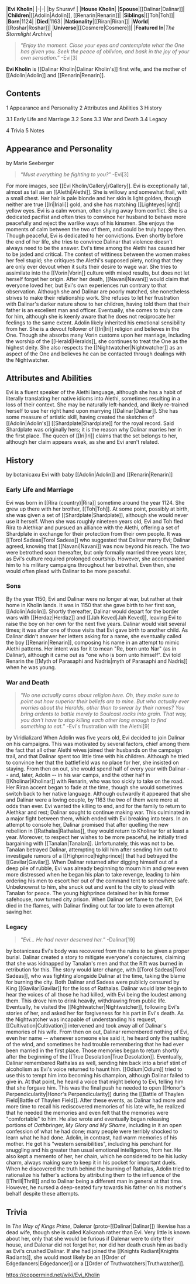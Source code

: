 |**Evi Kholin**|
|-|-|
|by  Shuravf |
|**House Kholin**|
|**Spouse**|[[Dalinar\|Dalinar]]|
|**Children**|[[Adolin\|Adolin]], [[Renarin\|Renarin]]|
|**Siblings**|[[Toh\|Toh]]|
|**Born**|1124|
|**Died**|1163|
|**Nationality**|[[Riran\|Riran]]|
|**World**|[[Roshar\|Roshar]]|
|**Universe**|[[Cosmere\|Cosmere]]|
|**Featured In**|*The Stormlight Archive*|

>“*Enjoy the moment. Close your eyes and contemplate what the One has given you. Seek the peace of oblivion, and bask in the joy of your own sensation.*”
\-Evi[3]


**Evi Kholin** is [[Dalinar Kholin\|Dalinar Kholin's]] first wife, and the mother of [[Adolin\|Adolin]] and [[Renarin\|Renarin]].

## Contents

1 Appearance and Personality
2 Attributes and Abilities
3 History

3.1 Early Life and Marriage
3.2 Sons
3.3 War and Death
3.4 Legacy


4 Trivia
5 Notes


## Appearance and Personality
 by  Marie Seeberger 
>“*Must everything be fighting to you?*”
\-Evi[3]


For more images, see [[Evi Kholin/Gallery\|/Gallery]].
Evi is exceptionally tall, almost as tall as an [[Alethi\|Alethi]]. She is willowy and somewhat frail, with a small chest. Her hair is pale blonde and her skin is light golden, though neither are true [[Iri\|Iriali]] gold, and she has matching [[Lighteyes\|light]] yellow eyes.
Evi is a calm woman, often shying away from conflict. She is a dedicated pacifist and often tries to convince her husband to behave more peacefully and reject the warlike ways of his kinsmen. She enjoys the moments of calm between the two of them, and could be truly happy then. Though peaceful, Evi is dedicated to her convictions. Even shortly before the end of her life, she tries to convince Dalinar that violence doesn't always need to be the answer.
Evi's time among the Alethi has caused her to be jaded and critical. The contest of wittiness between the women makes her feel stupid; she critiques the Alethi's supposed piety, noting that they are only ever devout when it suits their desire to wage war. She tries to assimilate into the [[Vorin\|Vorin]] culture with mixed results, but does not let herself forget her origin. After her death, [[Navani\|Navani]] would claim that everyone loved her, but Evi's own experiences run contrary to that observation.
Although she and Dalinar are poorly matched, she nonetheless strives to make their relationship work. She refuses to let her frustration with Dalinar's darker nature show to her children, having told them that their father is an excellent man and officer. Eventually, she comes to truly care for him, although she is keenly aware that he does not reciprocate her feelings to the same extent. Adolin likely inherited his emotional sensibility from her.
She is a devout follower of [[Iri\|Iri]] religion and believes in the One. Though she absorbs many Vorin customs upon her marriage, including the worship of the [[Herald\|Heralds]], she continues to treat the One as the highest deity. She also respects the [[Nightwatcher\|Nightwatcher]] as an aspect of the One and believes he can be contacted through dealings with the Nightwatcher.

## Attributes and Abilities
Evi is a fluent speaker of the Alethi language, although she has a habit of literally translating her native idioms into Alethi, sometimes resulting in a loss of their context. She may be naturally left-handed, and likely re-trained herself to use her right hand upon marrying [[Dalinar\|Dalinar]]. She has some measure of artistic skill, having created the sketches of [[Adolin\|Adolin's]] [[Shardplate\|Shardplate]] for the royal record.
Said Shardplate was originally hers; it is the reason why Dalinar marries her in the first place. The queen of [[Iri\|Iri]] claims that the set belongs to her, although her claim appears weak, as she and Evi aren't related.

## History
 by  botanicaxu  Evi with baby [[Adolin\|Adolin]] and [[Renarin\|Renarin]]
### Early Life and Marriage
Evi was born in [[Rira (country)\|Rira]] sometime around the year 1124. She grew up there with her brother, [[Toh\|Toh]]. At some point, possibly at birth, she was given a set of [[Shardplate\|Shardplate]], although she would never use it herself.
When she was roughly nineteen years old, Evi and Toh fled Rira to Alethkar and pursued an alliance with the Alethi, offering a set of Shardplate in exchange for their protection from their own people. It was [[Torol Sadeas\|Torol Sadeas]] who suggested that Dalinar marry Evi; Dalinar agreed, knowing that [[Navani\|Navani]] was now beyond his reach. The two were betrothed soon thereafter, but only formally married three years later, as Evi's culture required prolonged courtship. However, she accompanied him to his military campaigns throughout her betrothal. Even then, she would often plead with Dalinar to be more peaceful.

### Sons
By the year 1150, Evi and Dalinar were no longer at war, but rather at their home in Kholin lands. It was in 1150 that she gave birth to her first son, [[Adolin\|Adolin]]. Shortly thereafter, Dalinar would depart for the border wars with [[Herdaz\|Herdaz]] and [[Jah Keved\|Jah Keved]], leaving Evi to raise the boy on her own for the next five years. Dalinar would visit several times; it was after one of those visits that Evi gave birth to another child. As Dalinar didn't answer her letters asking for a name, she eventually called the boy [[Renarin\|Renarin]], composing his name in an attempt to mimic Alethi patterns. Her intent was for it to mean "Re, born unto Nar" (as in Dalinar), although it came out as "one who is born unto himself". Evi told Renarin the [[Myth of Parasaphi and Nadris\|myth of Parasaphi and Nadris]] when he was young.

### War and Death
>“*No one actually cares about religion here. Oh, they make sure to point out how superior their beliefs are to mine. But who actually ever worries about the Heralds, other than to swear by their names? You bring ardents to battle merely to Soulcast rocks into grain. That way, you don't have to stop killing each other long enough to find something to eat.*”
\-Evi's frustration with the Alethi[9]


 by  Viridializard 
When Adolin was five years old, Evi decided to join Dalinar on his campaigns. This was motivated by several factors, chief among them the fact that all other Alethi wives joined their husbands on the campaign trail, and that Dalinar spent too little time with his children. Although he tried to convince her that the battlefield was no place for her, she insisted on staying. From then on out, she would spend half of every year with Dalinar -- and, later, Adolin -- in his war camps, and the other half in [[Kholinar\|Kholinar]] with Renarin, who was too sickly to take on the road. Her Riran accent began to fade at the time, though she would sometimes switch back to her native language.
Although outwardly it appeared that she and Dalinar were a loving couple, by 1163 the two of them were more at odds than ever. Evi wanted the killing to end, and for the family to return to Alethkar and rest; Dalinar sought to continue making war. This culminated in a major fight between them, which ended with Evi breaking into tears. In an attempt to console her, Dalinar promised that after quelling the new rebellion in [[Rathalas\|Rathalas]], they would return to Kholinar for at least a year. Moreover, to respect her wishes to be more peaceful, he initially tried bargaining with [[Tanalan\|Tanalan]].
Unfortunately, this was not to be. Tanalan betrayed Dalinar, attempting to kill him after sending him out to investigate rumors of a [[Highprince\|highprince]] that had betrayed the [[Gavilar\|Gavilar]]. When Dalinar returned after digging himself out of a deep pile of rubble, Evi was already beginning to mourn him and grew even more distressed when he began his plan to take revenge, leading to him ordering his men to escort her out of the command tent to somewhere safe. Unbeknownst to him, she snuck out and went to the city to plead with Tanalan for peace. The young highprince detained her in his former safehouse, now turned city prison. When Dalinar set flame to the Rift, Evi died in the flames, with Dalinar finding out far too late to even attempt saving her.

### Legacy
>“*Evi… He had never deserved her.*”
\-Dalinar[19]


 by  botanicaxu 
Evi's body was recovered from the ruins to be given a proper burial. Dalinar created a story to mitigate everyone's conjectures, claiming that she was kidnapped by Tanalan's men and that the Rift was burned in retribution for this. The story would later change, with [[Torol Sadeas\|Torol Sadeas]], who was fighting alongside Dalinar at the time, taking the blame for burning the city. Both Dalinar and Sadeas were publicly censured by King [[Gavilar\|Gavilar]] for the loss of Rathalas.
Dalinar would later begin to hear the voices of all those he had killed, with Evi being the loudest among them. This drove him to drink heavily, withdrawing from public life. Eventually, he visited the [[Nightwatcher\|Nightwatcher]], following Evi's stories of her, and asked her for forgiveness for his part in Evi's death. As the Nightwatcher was incapable of understanding his request, [[Cultivation\|Cultivation]] intervened and took away all of Dalinar's memories of his wife.
From then on out, Dalinar remembered nothing of Evi, even her name -- whenever someone else said it, he heard only the rushing of the wind, and sometimes he had trouble remembering that he had ever been married in the first place. Those memories began to return shortly after the beginning of the [[True Desolation\|True Desolation]]. Eventually, Dalinar remembered Rathalas as well, sending him back into a brief stint of alcoholism as Evi's voice returned to haunt him. [[Odium\|Odium]] tried to use this to tempt him into becoming his champion, although Dalinar failed to give in. At that point, he heard a voice that might belong to Evi, telling him that she forgave him. This was the final push he needed to open [[Honor's Perpendicularity\|Honor's Perpendicularity]] during the [[Battle of Thaylen Field\|Battle of Thaylen Field]]. After these events, as Dalinar had more and more time to recall his rediscovered memories of his late wife, he realized that he needed the memories and even felt that the memories were "comfortable" to him. He also wrote and eventually began releasing portions of *Oathbringer, My Glory and My Shame*, including in it an open confession of what he had done; many people were terribly shocked to learn what he had done.
Adolin, in contrast, had warm memories of his mother. He got his "western sensibilities", including his penchant for snuggling and his greater than usual emotional intelligence, from her. He also kept a memento of her, her chain, which he considered to be his lucky charm, always making sure to keep it in his pocket for important duels. When he discovered the truth behind the burning of Rathalas, Adolin tried to rationalize his father's actions by attributing them to the influence of the [[Thrill\|Thrill]] and to Dalinar being a different man in general at that time. However, he nursed a deep-seated fury towards his father on his mother's behalf despite these attempts.

## Trivia
In *The Way of Kings Prime*, Dalenar (proto-[[Dalinar\|Dalinar]]) likewise has a dead wife, though she is called Kalkanah rather than Evi. Very little is known about her, only that she would be furious if Dalenar were to dirty their house, and Dalenar did not forget her, nor did her death crush him as badly as Evi's crushed Dalinar.
If she had joined the [[Knights Radiant\|Knights Radiants]], she would most likely be an [[Order of Edgedancers\|Edgedancer]] or a [[Order of Truthwatchers\|Truthwatcher]].


https://coppermind.net/wiki/Evi_Kholin